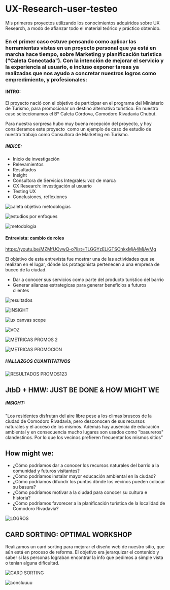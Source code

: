 # UX-Research-user-testeo
Mis primeros proyectos utilizando los conocimientos adquiridos sobre UX Research, a modo de afianzar todo el material teórico y práctico obtenido. 

### En el primer caso estuve pensando como aplicar las herramientas vistas en un proyecto personal que ya está en marcha hace tiempo, sobre Marketing y planificación turistica ("Caleta Conectada"). Con la intención de mejorar el servicio y la experiencia al usuario, e incluso exponer tareas ya realizadas que nos ayudo a concretar nuestros logros como empredimiento, y profesionales: 

#### INTRO:
El proyecto nació con el objetivo de participar en el programa del Ministerio de Turismo, para promocionar un destino alternativo turístico. En nuestro caso seleccionamos el B° Caleta Córdova, Comodoro Rivadavia Chubut. 

Para nuestra sorpresa hubo muy buena recepción del proyecto, y hoy consideramos este proyecto  como un ejemplo de caso de estudio de nuestro trabajo como Consultora de Marketing en Turismo.

##### iNDICE: 

- Inicio de investigación
- Relevamientos 
- Resultados 
- Insight
- Consultora de Servicios Integrales: voz de marca
- CX Research: investigación al usuario
- Testing UX
- Conclusiones, reflexiones

![caleta objetivo metodologias](https://user-images.githubusercontent.com/80054717/184385874-cda13f8d-cfb1-4814-8406-16dfd5a19d4b.png)

![estudios por enfoques](https://user-images.githubusercontent.com/80054717/184385948-97659342-0433-4e40-a51d-0188bf003ada.png)

![metodologia](https://user-images.githubusercontent.com/80054717/184386048-f2e21424-1714-4cc1-8867-4b63d357b55c.png)

#### Entrevista: cambio de roles 
https://youtu.be/MZMfUOvwQ-o?list=TLGGYzELiGTSOhkxMjA4MjAyMg

El objetivo de esta entrevista fue mostrar una de las actividades que se realizan en el lugar, dónde los protagonista pertenecen a una empresa de buceo de la ciudad. 
- Dar a conocer sus servicios como parte del producto turístico del barrio 
- Generar alianzas estrategicas para generar beneficios a futuros clientes 

![resultados](https://user-images.githubusercontent.com/80054717/184386419-d1ad53ac-cdce-4513-8e62-b9a505fa768e.png)


![INSIGHT](https://user-images.githubusercontent.com/80054717/184386504-51fad926-cdc2-4aee-81d6-f8bec013f1ca.png)


![ux canvas scope](https://user-images.githubusercontent.com/80054717/184387566-a6530286-a890-4449-8663-dd04b71cb57c.png)


![VOZ](https://user-images.githubusercontent.com/80054717/184387670-c6c0bcc2-4403-429c-ac9e-30ac69dab2e9.png)


![METRICAS PROMOS 2](https://user-images.githubusercontent.com/80054717/184388161-5428be39-6479-4daa-8775-82eb411b8294.png)

![METRICAS PROMOCION](https://user-images.githubusercontent.com/80054717/184388197-4c8d7cff-bcc0-4e90-907b-7e63b9bb4dd5.png)

##### HALLAZGOS CUANTITATIVOS

![RESULTADOS PROMOS123](https://user-images.githubusercontent.com/80054717/184388437-4e090b54-4d8c-4643-8efc-4843d2def813.png)


## JtbD + HMW: JUST BE DONE & HOW MIGHT WE

##### iNSIGHT: 
"Los residentes disfrutan del aire libre pese a los climas bruscos de la ciudad de Comodoro Rivadavia, pero desconocen de sus recursos naturales y el acceso de los mismos. Además hay ausencia de educación ambiental y en consecuencia mucho lugares son usados como "basureros" clandestinos. Por lo que los vecinos prefieren frecuentar los mismos sitios”

## How might we:

- ¿Cómo podríamos dar a conocer los recursos naturales del barrio a la comunidad y futuros visitantes?
- ¿Cómo podríamos instalar mayor educación ambiental en la ciudad?
- ¿Cómo podríamos difundir los puntos dónde los vecinos pueden colocar su basura?
- ¿Cómo podríamos motivar a la ciudad para conocer su cultura e historia?
- ¿Cómo podríamos favorecer a la planificación turística de la localidad de Comodoro Rivadavia?


![LOGROS](https://user-images.githubusercontent.com/80054717/184388834-05a9dcbc-31bf-4e15-8f3b-f0417420f547.png)



## CARD SORTING: OPTIMAL WORKSHOP

Realizamos un card sorting para mejorar el diseño web de nuestro sitio, que aún está en proceso de reforma.
El objetivo era jerarquizar el contenido y saber si las personas lograban encontrar la info que pedimos a simple vista o tenían alguna dificultad.



![CARD SORTING](https://user-images.githubusercontent.com/80054717/184389002-da2a6690-db3f-4e38-8a28-a9440b3a6b7c.png)


![concluuuu](https://user-images.githubusercontent.com/80054717/184389280-53c44e0e-94a4-40d1-9152-46e41224d6a2.png)





